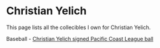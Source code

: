 # Christian Yelich

This page lists all the collecibles I own for Christian Yelich.

Baseball - [Christian Yelich signed Pacific Coast League ball](/collectibles/christian-yelich/christian-yelich-signed-pacific-coast-league-ball)